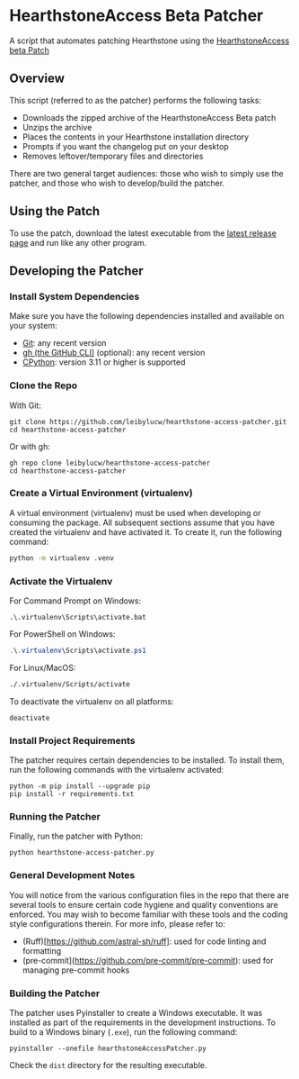 # HearthstoneAccess Beta Patcher
A script that automates patching Hearthstone using the [HearthstoneAccess beta Patch](https://www.hearthstoneaccess.com/)

## Overview
This script (referred to as the patcher) performs the following tasks:
* Downloads the zipped archive of the HearthstoneAccess Beta patch
* Unzips the archive
* Places the contents in your Hearthstone installation directory
* Prompts if you want the changelog put on your desktop
* Removes leftover/temporary files and directories

There are two general target audiences: those who wish to simply use the patcher, and those who wish to develop/build the patcher.

## Using the Patch
To use the patch, download the latest executable from the [latest release page](https://github.com/leibylucw/hearthstone-access-patcher/releases/latest) and run like any other program.

## Developing the Patcher
### Install System Dependencies
Make sure you have the following dependencies installed and available on your system:
* [Git](https://git-scm.com/): any recent version
* [gh (the GitHub CLI)](https://cli.github.com/) (optional): any recent version
* [CPython](https://www.python.org/): version 3.11 or higher is supported

### Clone the Repo
With Git:

```shell
git clone https://github.com/leibylucw/hearthstone-access-patcher.git
cd hearthstone-access-patcher
```

Or with gh:

```shell
gh repo clone leibylucw/hearthstone-access-patcher
cd hearthstone-access-patcher
```

### Create a Virtual Environment (virtualenv)
A virtual environment (virtualenv) must be used when developing or consuming the package. All subsequent sections assume that you have created the virtualenv and have activated it. To create it, run the following command:

```sh
python -m virtualenv .venv
```

### Activate the Virtualenv
For Command Prompt on Windows:

```batch
.\.virtualenv\Scripts\activate.bat
```

For PowerShell on Windows:

```powershell
.\.virtualenv\Scripts\activate.ps1
```

For Linux/MacOS:

```sh
./.virtualenv/Scripts/activate
```

To deactivate the virtualenv on all platforms:

```shell
deactivate
```

### Install Project Requirements
The patcher requires certain dependencies to be installed. To install them, run the following commands with the virtualenv activated:

```shell
python -m pip install --upgrade pip
pip install -r requirements.txt
```

### Running the Patcher
Finally, run the patcher with Python:

```shell
python hearthstone-access-patcher.py
```

### General Development Notes
You will notice from the various configuration files in the repo that there are several tools to ensure certain code hygiene and quality conventions are enforced. You may wish to become familiar with these tools and the coding style configurations therein. For more info, please refer to:
* (Ruff)[https://github.com/astral-sh/ruff]: used for code linting and formatting
* (pre-commit](https://github.com/pre-commit/pre-commit): used for managing pre-commit hooks

### Building the Patcher
The patcher uses Pyinstaller to create a Windows executable. It was installed as part of the requirements in the development instructions. To build to a Windows binary (`.exe`), run the following command:

```
pyinstaller --onefile hearthstoneAccessPatcher.py
```

Check the `dist` directory for the resulting executable.
